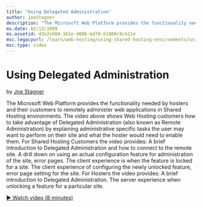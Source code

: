 ```yaml
---
title: "Using Delegated Administration"
author: JoeStagner
description: "The Microsoft Web Platform provides the functionality needed by hosters and their customers to remotely administer web applications in Shared Hosting environ..."
ms.date: 02/13/2009
ms.assetid: d3e2c604-161e-4006-bd70-61860c9c4114
msc.legacyurl: /learn/web-hosting/using-shared-hosting-environments/using-delegated-administration
msc.type: video
---
```

Using Delegated Administration
====================
by [Joe Stagner](https://github.com/JoeStagner)

The Microsoft Web Platform provides the functionality needed by hosters and their customers to remotely administer web applications in Shared Hosting environments. The video above shows Web Hosting customers how to take advantage of Delegated Administration (also known as Remote Administration) by explaining administrative specific tasks the user may want to perform on their site and what the hoster would need to enable them. For Shared Hosting Customers the video provides: A brief introduction to Delegated Administration and how to connect to the remote site. A drill down on using an actual configuration feature for administration of the site, error pages. The client experience is when the feature is locked for a site. The client experience of configuring the newly unlocked feature, error page setting for the site. For Hosters the video provides: A brief introduction to Delegated Administration. The server experience when unlocking a feature for a particular site.

[&#9654; Watch video (8 minutes)](https://channel9.msdn.com/Blogs/IIS-NET-Site-Videos/using-delegated-administration)
